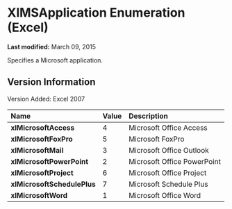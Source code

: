 
# XlMSApplication Enumeration (Excel)

 **Last modified:** March 09, 2015

Specifies a Microsoft application.

## Version Information

Version Added: Excel 2007 



|**Name**|**Value**|**Description**|
|:-----|:-----|:-----|
| **xlMicrosoftAccess**|4|Microsoft Office Access|
| **xlMicrosoftFoxPro**|5|Microsoft FoxPro|
| **xlMicrosoftMail**|3|Microsoft Office Outlook|
| **xlMicrosoftPowerPoint**|2|Microsoft Office PowerPoint|
| **xlMicrosoftProject**|6|Microsoft Office Project|
| **xlMicrosoftSchedulePlus**|7|Microsoft Schedule Plus|
| **xlMicrosoftWord**|1|Microsoft Office Word|
